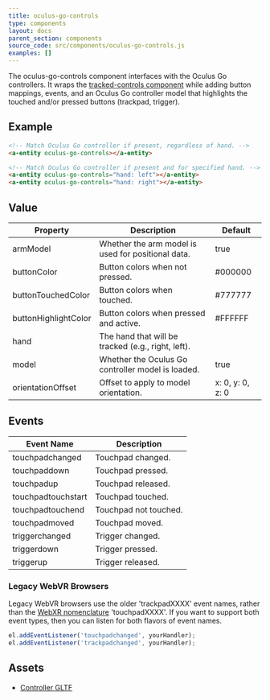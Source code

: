 ```yaml
---
title: oculus-go-controls
type: components
layout: docs
parent_section: components
source_code: src/components/oculus-go-controls.js
examples: []
---
```


[trackedcontrols]: ./tracked-controls.md

The oculus-go-controls component interfaces with the Oculus Go controllers.
It wraps the [tracked-controls component][trackedcontrols] while adding button
mappings, events, and an Oculus Go controller model that highlights the touched
and/or pressed buttons (trackpad, trigger).

## Example

```html
<!-- Match Oculus Go controller if present, regardless of hand. -->
<a-entity oculus-go-controls></a-entity>

<!-- Match Oculus Go controller if present and for specified hand. -->
<a-entity oculus-go-controls="hand: left"></a-entity>
<a-entity oculus-go-controls="hand: right"></a-entity>
```

## Value

| Property             | Description                                        | Default              |
|----------------------|----------------------------------------------------|----------------------|
| armModel             | Whether the arm model is used for positional data. | true                 |
| buttonColor          | Button colors when not pressed.                    | #000000              |
| buttonTouchedColor   | Button colors when touched.                        | #777777              |
| buttonHighlightColor | Button colors when pressed and active.             | #FFFFFF              |
| hand                 | The hand that will be tracked (e.g., right, left). |                      |
| model                | Whether the Oculus Go controller model is loaded.       | true                 |
| orientationOffset    | Offset to apply to model orientation.              | x: 0, y: 0, z: 0     |

## Events

| Event Name         | Description           |
| ----------         | -----------           |
| touchpadchanged    | Touchpad changed.     |
| touchpaddown       | Touchpad pressed.     |
| touchpadup         | Touchpad released.    |
| touchpadtouchstart | Touchpad touched.     |
| touchpadtouchend   | Touchpad not touched. |
| touchpadmoved      | Touchpad moved.       |
| triggerchanged     | Trigger changed.      |
| triggerdown        | Trigger pressed.      |
| triggerup          | Trigger released.     |

### Legacy WebVR Browsers

Legacy WebVR browsers use the older 'trackpadXXXX' event names, rather than the
[WebXR nomenclature](https://github.com/immersive-web/webxr-input-profiles/tree/master/packages/assets/profiles)
'touchpadXXXX'. If you want to support both event types, then you can listen for both flavors of event names.

```.js
el.addEventListener('touchpadchanged', yourHandler);
el.addEventListener('trackpadchanged', yourHandler);
```

## Assets

- [Controller GLTF](https://cdn.aframe.io/controllers/oculus/go/oculus-go-controller.gltf)

